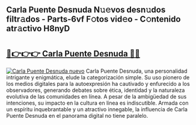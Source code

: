 ## Carla Puente Desnuda N𝚞𝚎vos desn𝚞dos filtr𝚊dos - Parts-6vf F𝚘tos vid𝚎o - C𝚘ntenido atr𝚊ctivo H8nyD

# <h2><a href="http://mbc7o1.tromn.icu/?c=Carla+Puente+Desnuda">🔗👉👉👉 Carla Puente Desnuda 🔗🔗</a></h2>

[![Carla Puente Desnuda nuevo](https://i.imgur.com/pEAQMta.gif)](http://mbc7o1.tromn.icu/?c=Carla+Puente+Desnuda)
Carla Puente Desnuda, una personalidad intrigante y enigmática, elude la categorización simple. Su uso pionero de los medios digitales para la autoexpresión ha cautivado y enfurecido a los observadores, generando debates sobre ética, identidad y la naturaleza evolutiva de las comunidades en línea. A pesar de la ambigüedad de sus intenciones, su impacto en la cultura en línea es indiscutible. Armada con un espíritu inquebrantable y un atractivo innegable, la influencia de Carla Puente Desnuda en el panorama digital no tiene paralelo.
